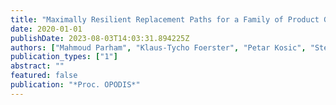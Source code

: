 ```yaml
---
title: "Maximally Resilient Replacement Paths for a Family of Product Graphs"
date: 2020-01-01
publishDate: 2023-08-03T14:03:31.894225Z
authors: ["Mahmoud Parham", "Klaus-Tycho Foerster", "Petar Kosic", "Stefan Schmid"]
publication_types: ["1"]
abstract: ""
featured: false
publication: "*Proc. OPODIS*"
---
```


